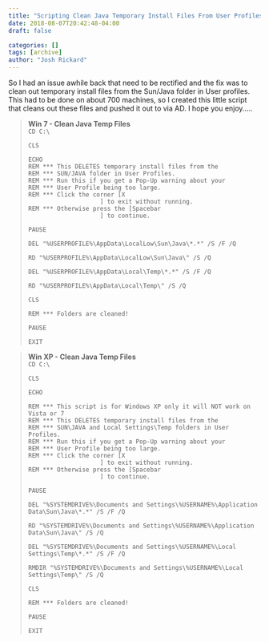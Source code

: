 ```yaml
---
title: "Scripting Clean Java Temporary Install Files From User Profiles Win 7 Xp"
date: 2018-08-07T20:42:48-04:00
draft: false

categories: []
tags: [archive]
author: "Josh Rickard"
---
```

So I had an issue awhile back that need to be rectified and the fix was to clean out temporary install files from the Sun/Java folder in User profiles.  This had to be done on about 700 machines, so I created this little script that cleans out these files and pushed it out to via AD.  I hope you enjoy.....



<blockquote><strong>Win 7 - Clean Java Temp Files</strong>
<code>
CD C:\
</code><code>
CLS
</code><code>
ECHO</code>
<code>
REM *** This DELETES temporary install files from the
REM *** SUN/JAVA folder in User Profiles.
REM *** Run this if you get a Pop-Up warning about your
REM *** User Profile being too large.
REM *** Click the corner [X
                    ] to exit without running.
REM *** Otherwise press the [Spacebar
                    ] to continue.
</code><code>
PAUSE
</code><code>
DEL "%USERPROFILE%\AppData\LocalLow\Sun\Java\*.*" /S /F /Q
</code><code>
RD "%USERPROFILE%\AppData\LocalLow\Sun\Java\" /S /Q
</code><code>
DEL "%USERPROFILE%\AppData\Local\Temp\*.*" /S /F /Q
</code><code>
RD "%USERPROFILE%\AppData\Local\Temp\" /S /Q
</code><code>
CLS
</code><code>
REM *** Folders are cleaned!
</code><code>
PAUSE
</code><code>
EXIT
</code></blockquote>



<blockquote><strong>Win XP - Clean Java Temp Files</strong>

<code>
CD C:\
</code><code>
CLS
</code><code>
ECHO
</code><code>
REM *** This script is for Windows XP only it will NOT work on Vista or 7
REM *** This DELETES temporary install files from the
REM *** SUN\JAVA and Local Settings\Temp folders in User Profiles.
REM *** Run this if you get a Pop-Up warning about your
REM *** User Profile being too large.
REM *** Click the corner [X
                    ] to exit without running.
REM *** Otherwise press the [Spacebar
                    ] to continue.
</code><code>
PAUSE
</code><code>
DEL "%SYSTEMDRIVE%\Documents and Settings\%USERNAME%\Application Data\Sun\Java\*.*" /S /F /Q
</code><code>
RD "%SYSTEMDRIVE%\Documents and Settings\%USERNAME%\Application Data\Sun\Java\" /S /Q
</code><code>
DEL "%SYSTEMDRIVE%\Documents and Settings\%USERNAME%\Local Settings\Temp\*.*" /S /F /Q
</code><code>
RMDIR "%SYSTEMDRIVE%\Documents and Settings\%USERNAME%\Local Settings\Temp\" /S /Q
</code><code>
CLS
</code><code>
REM *** Folders are cleaned!
</code><code>
PAUSE
</code><code>
EXIT
</code></blockquote>


